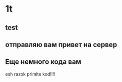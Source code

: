 # 1t

## test

##

## отправляю вам привет на сервер

## Еще немного кода вам

esh razok primite kod!!!!
